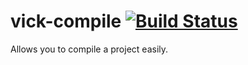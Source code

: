 # vick-compile [![Build Status](https://travis-ci.org/czipperz/vick-compile.svg?branch=master)](https://travis-ci.org/czipperz/vick-compile)

Allows you to compile a project easily.
